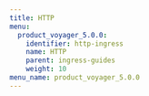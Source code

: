 ```yaml
---
title: HTTP
menu:
  product_voyager_5.0.0:
    identifier: http-ingress
    name: HTTP
    parent: ingress-guides
    weight: 10
menu_name: product_voyager_5.0.0
---
```


